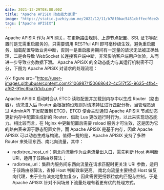 ```yaml
---
date: 2021-12-29T08:00:00Z
title: "Apache APISIX 动态能力原理"
image: "https://static.juzhiyuan.me/2022/12/11/b78f0bac5451cbffecf6ee2c1ad53dd1.png?format=webp"
tags: ["Apache APISIX"]
---
```


Apache APISIX 作为 API 网关，在更新路由规则、上游节点配置、SSL 证书等配置时是无需重启服务的，只需要调用 RESTful API 即可毫秒级生效，避免重启服务、加载配置导致业务中断，否则一是重启服务期间有一定量的请求无法被正确处理，二是会导致 WebSocket 长连接客户端中断，非常影响客户端用户体验，从而进一步导致业务数据下滑。 Apache APISIX 的全动态能力与其运行机制密不可分，下图为 Apache APISIX 对请求的处理流程：

{{< figure src="https://user-images.githubusercontent.com/2106987/150668642-4c517f55-9635-4fb4-af62-91ec65a7b1cb.png" >}}

Apache APISIX 启动时会从 ETCD 读取配置并加载到内存中以生成 Router（路由器），请求进入后 Router 会根据预设规则对请求特征进行匹配分析，当管理员通过 AdminAPI 下发配置到 ETCD，ETCD 便会主动通知 Apache APISIX 节点动态更新内存中配置生成新的 Router、借助 Lua 更改运行时行为，以此来实现动态能力。相比较而言，在 Nginx 中更新配置后需要 reload 服务才可生效，这是因为它的路由表来源于静态配置文件，而 Apache APISIX 是基于内存，因此 Apache APISIX 可以动态生成与构建。值得一提的是，Apache APISIX 支持了多种 Router 来处理东西、南北向流量，其中：

- radixtree_host_uri：南北向流量作为业务流量出入口，需先判断 Host 再判断 URI，适用于该路由器算法；
- radixtree_uri：集群内服务间东西向流量在请求匹配时更关注 URI 参数，适用于该路由器算法，省掉 Host 判断效率更高。 南北向流量主要根据 Host 做反向代理，由于业务演变地愈加复杂，因此需要更细颗粒度的匹配与控制，于是 Apache APISIX 针对不同场景下流量处理有着更有优的处理方式。

